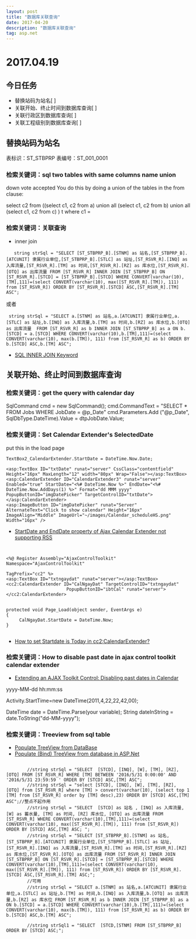 ```yaml
---
layout: post
title: "数据库关联查询"
date: 2017-04-20 
description: "数据库关联查询"
tag: asp.net 
---   
```


# 2017.04.19

## 今日任务

- 替换站码为站名[ ]
- 关联开始、终止时间到数据库查询[ ]
- 关联行政区到数据库查询[ ]
- 关联工程级别到数据库查询[ ]

## 替换站码为站名

表标识：ST_STBPRP
表编号：ST_001_0001

### 检索关键词：sql two tables with same columns name union


down vote
accepted
You do this by doing a union of the tables in the from clause:

select c2
from ((select c1, c2 from a) union all
      (select c1, c2 from b) union all
      (select c1, c2 from c)
     ) t
where c1 = <your value>

### 检索关键词：关联查询

- inner join

```
   string strSql = "SELECT [ST_STBPRP_B].[STNM] as 站名,[ST_STBPRP_B].[ATCUNIT] 隶属行业单位,[ST_STBPRP_B].[STLC] as 站址,[ST_RSVR_R].[INQ] as 入库流量,[ST_RSVR_R].[TM] as 时间,[ST_RSVR_R].[RZ] as 库水位,[ST_RSVR_R].[OTQ] as 出库流量 FROM [ST_RSVR_R] INNER JOIN [ST_STBPRP_B] ON [ST_RSVR_R].[STCD] = [ST_STBPRP_B].[STCD] WHERE CONVERT(varchar(10),[TM],111)=(select CONVERT(varchar(10), max([ST_RSVR_R].[TM]), 111) from [ST_RSVR_R]) ORDER BY [ST_RSVR_R].[STCD] ASC,[ST_RSVR_R].[TM] ASC";

```

或者

```
 string strSql = "SELECT a.[STNM] as 站名,a.[ATCUNIT] 隶属行业单位,a.[STLC] as 站址,b.[INQ] as 入库流量,b.[TM] as 时间,b.[RZ] as 库水位,b.[OTQ] as 出库流量  FROM [ST_RSVR_R] as b INNER JOIN [ST_STBPRP_B] as a ON b.[STCD] = a.[STCD] WHERE CONVERT(varchar(10),b.[TM],111)=(select CONVERT(varchar(10), max(b.[TM]), 111) from [ST_RSVR_R] as b) ORDER BY b.[STCD] ASC,b.[TM] ASC";
```

- [SQL INNER JOIN Keyword](https://www.w3schools.com/sql/sql_join_inner.asp)

## 关联开始、终止时间到数据库查询

### 检索关键词：get the query with calendar day

SqlCommand cmd = new SqlCommand();
cmd.CommandText = "SELECT * FROM Jobs WHERE JobDate = @p_Date"
cmd.Parameters.Add ("@p_Date", SqlDbType.DateTime).Value = dtpJobDate.Value;


### 检索关键词：Set Calendar Extender's SelectedDate

put this in the load page

```
TextBox2_CalendarExtender.StartDate = DateTime.Now.Date;
```

```
<asp:TextBox ID="txtDate" runat="server" CssClass="contentfield" Height="16px" MaxLength="12" width="80px" Wrap="False"></asp:TextBox>
<asp:CalendarExtender ID="CalendarExtender3" runat="server" Enabled="true" StartDate="<%# DateTime.Now %>" EndDate="<%# DateTime.Now.AddDays(1) %>" Format="dd MMM yyyy" PopupButtonID="imgDatePicker" TargetControlID="txtDate">
</asp:CalendarExtender>
<asp:ImageButton ID="imgDatePicker" runat="Server" AlternateText="Click to show calendar" Height="16px" ImageAlign="Middle" ImageUrl="~/images/Calendar_scheduleHS.png" Width="16px" />

```

- [StartDate and EndDate property of Ajax Calendar Extender not supporting RSS](https://forums.asp.net/t/1838745.aspx?StartDate+and+EndDate+property+of+Ajax+Calendar+Extender+not+supporting)

```


<%@ Register Assembly="AjaxControlToolkit" Namespace="AjaxControlToolkit" 
                                                             TagPrefix="cc2" %>
<asp:TextBox ID="txtngaydat" runat="server"></asp:TextBox>
<cc2:CalendarExtender ID="CalNgayDat" TargetControlID="txtngaydat" 
                       PopupButtonID="ibtCal" runat="server"></cc2:CalendarExtender>


protected void Page_Load(object sender, EventArgs e)
{
     CalNgayDat.StartDate = DateTime.Now;
}


```

- [How to set Startdate is Today in cc2:CalendarExtender?
](http://stackoverflow.com/questions/29819836/how-to-set-startdate-is-today-in-cc2calendarextender)

### 检索关键词：How to disable past date in ajax control toolkit calendar extender

- [Extending an AJAX Toolkit Control: Disabling past dates in Calendar](https://www.codeproject.com/articles/259776/extending-an-ajax-toolkit-control-disabling-past-d)

yyyy-MM-dd hh:mm:ss

Activity.StartTime=new DateTime(2011,4,22,22,42,00);

DateTime date = DateTime.Parse(your variable);
String dateInString = date.ToString("dd-MM-yyyy");


### 检索关键词：Treeview from sql table

- [Populate TreeView from DataBase](http://stackoverflow.com/questions/361661/populate-treeview-from-database)
- [Populate (Bind) TreeView from database in ASP.Net](https://www.aspsnippets.com/Articles/Populate-Bind-TreeView-from-database-in-ASPNet.aspx)


```

        //string strSql = "SELECT  [STCD], [INQ], [W], [TM], [RZ],  [OTQ] FROM [ST_RSVR_R] WHERE [TM] BETWEEN '2016/5/31 0:00:00' AND '2016/5/31 23:59:59 ' ORDER BY [STCD] ASC,[TM] ASC";
        //string strSql = "select [STCD], [INQ], [W], [TM], [RZ],  [OTQ] from [ST_RSVR_R] where [TM] > convert(varchar(10), (select top 1 [TM] from [ST_RSVR_R] order by [TM] desc),23) ORDER BY [STCD] ASC,[TM] ASC";//整点不起作用
        //string strSql = "SELECT  [STCD] as 站名 , [INQ] as 入库流量, [W] as 蓄水量, [TM] as 时间, [RZ] 库水位, [OTQ] as 出库流量 FROM [ST_RSVR_R] WHERE CONVERT(varchar(10),[TM],111)=(select CONVERT(varchar(10), max([ST_RSVR_R].[TM]), 111) from [ST_RSVR_R]) ORDER BY [STCD] ASC,[TM] ASC; ";
        //string strSql = "SELECT [ST_STBPRP_B].[STNM] as 站名,[ST_STBPRP_B].[ATCUNIT] 隶属行业单位,[ST_STBPRP_B].[STLC] as 站址,[ST_RSVR_R].[INQ] as 入库流量,[ST_RSVR_R].[TM] as 时间,[ST_RSVR_R].[RZ] as 库水位,[ST_RSVR_R].[OTQ] as 出库流量 FROM [ST_RSVR_R] INNER JOIN [ST_STBPRP_B] ON [ST_RSVR_R].[STCD] = [ST_STBPRP_B].[STCD] WHERE CONVERT(varchar(10),[TM],111)=(select CONVERT(varchar(10), max([ST_RSVR_R].[TM]), 111) from [ST_RSVR_R]) ORDER BY [ST_RSVR_R].[STCD] ASC,[ST_RSVR_R].[TM] ASC;";
        //可用
        //string strSql = "SELECT a.[STNM] as 站名,a.[ATCUNIT] 隶属行业单位,a.[STLC] as 站址,b.[TM] as 时间,b.[INQ] as 入库流量,b.[OTQ] as 出库流量,b.[RZ] as 库水位 FROM [ST_RSVR_R] as b INNER JOIN [ST_STBPRP_B] as a ON b.[STCD] = a.[STCD] WHERE CONVERT(varchar(10),b.[TM],111)=(select CONVERT(varchar(10), max(b.[TM]), 111) from [ST_RSVR_R] as b) ORDER BY b.[STCD] ASC,b.[TM] ASC";

        //string strSql1 = "SELECT  [STCD,[STNM] FROM [ST_STBPRP_B] ORDER BY [STCD] ASC;";
```

